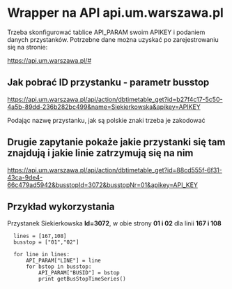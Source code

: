 # Wrapper na API api.um.warszawa.pl

Trzeba skonfigurować tablice API_PARAM swoim APIKEY i podaniem danych przystanków.
Potrzebne dane można uzyskać po zarejestrowaniu się na stronie:

https://api.um.warszawa.pl/#

## Jak pobrać ID przystanku - parametr busstop

https://api.um.warszawa.pl/api/action/dbtimetable_get?id=b27f4c17-5c50-4a5b-89dd-236b282bc499&name=Siekierkowska&apikey=APIKEY

Podając nazwę przystanku, jak są polskie znaki trzeba je zakodować

## Drugie zapytanie pokaże jakie przystanki się tam znajdują i jakie linie zatrzymują się na nim

https://api.um.warszawa.pl/api/action/dbtimetable_get?id=88cd555f-6f31-43ca-9de4-66c479ad5942&busstopId=3072&busstopNr=01&apikey=API_KEY


## Przykład wykorzystania

Przystanek Siekierkowska **Id=3072**, w obie strony **01 i 02** dla linii **167 i 108**

```
  lines = [167,108]
  busstop = ["01","02"]

  for line in lines:
      API_PARAM["LINE"] = line
      for bstop in busstop:
          API_PARAM["BUSID"] = bstop
          print getBusStopTimeSeries()
  ```
